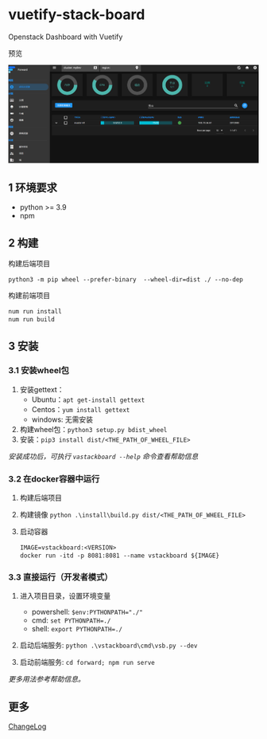 # vuetify-stack-board

Openstack Dashboard with Vuetify

预览

![](./doc/preview.png)

## 1 环境要求

+ python >= 3.9
+ npm

## 2 构建

构建后端项目
```
python3 -m pip wheel --prefer-binary  --wheel-dir=dist ./ --no-dep
```

构建前端项目
```
num run install
num run build
```

## 3 安装

### 3.1 安装wheel包

1. 安装gettext：
   + Ubuntu：`apt get-install gettext`
   + Centos：`yum install gettext`
   + windows: 无需安装
2. 构建wheel包：`python3 setup.py bdist_wheel`
3. 安装：`pip3 install dist/<THE_PATH_OF_WHEEL_FILE>`

*安装成功后，可执行 `vastackboard --help` 命令查看帮助信息*

### 3.2 在docker容器中运行

1. 构建后端项目

2. 构建镜像 `python .\install\build.py dist/<THE_PATH_OF_WHEEL_FILE>`

3. 启动容器
   
   ```shell
   IMAGE=vstackboard:<VERSION>
   docker run -itd -p 8081:8081 --name vstackboard ${IMAGE}
   ```

### 3.3 直接运行（开发者模式）

1. 进入项目目录，设置环境变量
   
   + powershell: `$env:PYTHONPATH="./"`
   + cmd: `set PYTHONPATH=./`
   + shell: `export PYTHONPATH=./`

2. 启动后端服务: `python .\vstackboard\cmd\vsb.py --dev`
3. 启动前端服务: `cd forward; npm run serve`

*更多用法参考帮助信息。*

## 更多

[ChangeLog](./doc/ChangeLog.md)